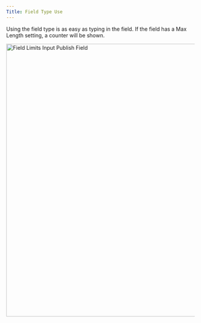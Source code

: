 ```yaml
---
Title: Field Type Use
---
```


Using the field type is as easy as typing in the field. If the field has a Max Length setting, a counter will be shown.

<div class="centered">
	<img src="/assets/img/documentation/field-limits/field-limits-input.png" width="727" alt="Field Limits Input Publish Field">
</div>
